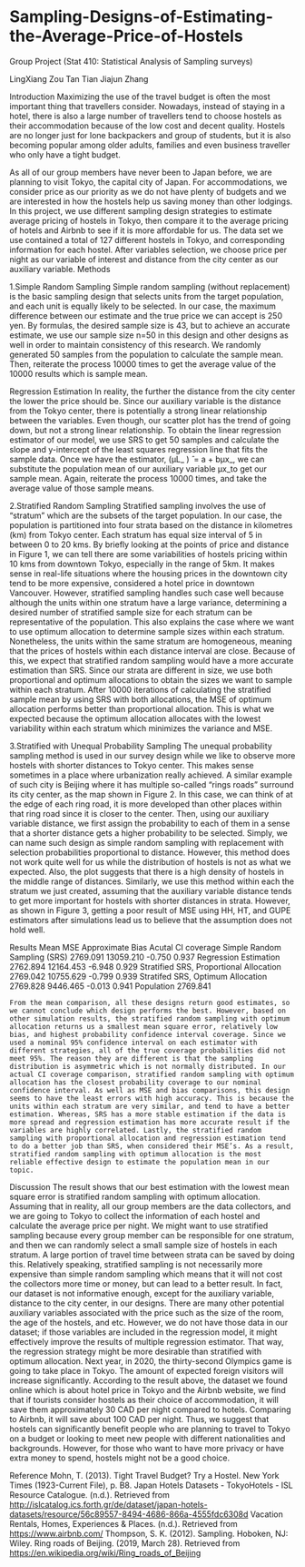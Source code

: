 # Sampling-Designs-of-Estimating-the-Average-Price-of-Hostels
 Group Project (Stat 410: Statistical Analysis of Sampling surveys) 

LingXiang Zou
Tan Tian
Jiajun Zhang

 Introduction
Maximizing the use of the travel budget is often the most important thing that travellers consider. Nowadays, instead of staying in a hotel, there is also a large number of travellers tend to choose hostels as their accommodation because of the low cost and decent quality. Hostels are no longer just for lone backpackers and group of students, but it is also becoming popular among older adults, families and even business traveller who only have a tight budget. 

As all of our group members have never been to Japan before, we are planning to visit Tokyo, the capital city of Japan. For accommodations, we consider price as our priority as we do not have plenty of budgets and we are interested in how the hostels help us saving money than other lodgings. In this project, we use different sampling design strategies to estimate average pricing of hostels in Tokyo, then compare it to the average pricing of hotels and Airbnb to see if it is more affordable for us. The data set we use contained a total of 127 different hostels in Tokyo, and corresponding information for each hostel. After variables selection, we choose price per night as our variable of interest and distance from the city center as our auxiliary variable. 
Methods

 1.Simple Random Sampling
      Simple random sampling (without replacement) is the basic sampling design that selects units from the target population, and each unit is equally likely to be selected. In our case, the maximum difference between our estimate and the true price we can accept is 250 yen. By formulas, the desired sample size is 43, but to achieve an accurate estimate, we use our sample size n=50 in this design and other designs as well in order to maintain consistency of this research. We randomly generated 50 samples from the population to calculate the sample mean. Then, reiterate the process 10000 times to get the average value of the 10000 results which is sample mean. 

 Regression Estimation
     In reality, the further the distance from the city center the lower the price should be. Since our auxiliary variable is the distance from the Tokyo center, there is potentially a strong linear relationship between the variables. Even though, our scatter plot has the trend of going down, but not a strong linear relationship. To obtain the linear regression estimator of our model, we use SRS to get 50 samples and calculate the slope and y-intercept of the least squares regression line that fits the sample data. Once we have the estimator, (μL_ ) ̂ = a + bμx_, we can substitute the population mean of our auxiliary variable μx_to get our sample mean. Again, reiterate the process 10000 times, and take the average value of those sample means. 

 2.Stratified Random Sampling
    Stratified sampling involves the use of “stratum” which are the subsets of the target population. In our case, the population is partitioned into four strata based on the distance in kilometres (km) from Tokyo center. Each stratum has equal size interval of 5 in between 0 to 20 kms. By briefly looking at the points of price and distance in Figure 1, we can tell there are some variabilities of hostels pricing within 10 kms from downtown Tokyo, especially in the range of 5km. It makes sense in real-life situations where the housing prices in the downtown city tend to be more expensive, considered a hotel price in downtown Vancouver. However, stratified sampling handles such case well because although the units within one stratum have a large variance, determining a desired number of stratified sample size for each stratum can be representative of the population. This also explains the case where we want to use optimum allocation to determine sample sizes within each stratum.   
    Nonetheless, the units within the same stratum are homogeneous, meaning that the prices of hostels within each distance interval are close. Because of this, we expect that stratified random sampling would have a more accurate estimation than SRS. Since our strata are different in size, we use both proportional and optimum allocations to obtain the sizes we want to sample within each stratum. After 10000 iterations of calculating the stratified sample mean by using SRS with both allocations, the MSE of optimum allocation performs better than proportional allocation. This is what we expected because the optimum allocation allocates with the lowest variability within each stratum which minimizes the variance and MSE.

 3.Stratified with Unequal Probability Sampling 
	  The unequal probability sampling method is used in our survey design while we like to observe more hostels with shorter distances to Tokyo center. This makes sense sometimes in a place where urbanization really achieved. A similar example of such city is Beijing where it has multiple so-called “rings roads” surround its city center, as the map shown in Figure 2. In this case, we can think of at the edge of each ring road, it is more developed than other places within that ring road since it is closer to the center. Then, using our auxiliary variable distance, we first assign the probability to each of them in a sense that a shorter distance gets a higher probability to be selected. Simply, we can name such design as simple random sampling with replacement with selection probabilities proportional to distance. However, this method does not work quite well for us while the distribution of hostels is not as what we expected. Also, the plot suggests that there is a high density of hostels in the middle range of distances. Similarly, we use this method within each the stratum we just created, assuming that the auxiliary variable distance tends to get more important for hostels with shorter distances in strata. However, as shown in Figure 3, getting a poor result of MSE using HH, HT, and GUPE estimators after simulations lead us to believe that the assumption does not hold well. 

 Results
                                           Mean	    	MSE	          Approximate Bias	      Acutal CI coverage
Simple Random Sampling (SRS)	          2769.091	13059.210	       -0.750	              0.937
Regression Estimation	                  2762.894	12164.453	       -6.948	              0.929
Stratified SRS, Proportional Allocation	  2769.042	10755.629	       -0.799	              0.939
Stratifed SRS, Optimum Allocation	  2769.828	9446.465	       -0.013	              0.941
Population	                          2769.841			

    From the mean comparison, all these designs return good estimates, so we cannot conclude which design performs the best. However, based on other simulation results, the stratified random sampling with optimum allocation returns us a smallest mean square error, relatively low bias, and highest probability confidence interval coverage. Since we used a nominal 95% confidence interval on each estimator with different strategies, all of the true coverage probabilities did not meet 95%. The reason they are different is that the sampling distribution is asymmetric which is not normally distributed. In our actual CI coverage comparison, stratified random sampling with optimum allocation has the closest probability coverage to our nominal confidence interval. As well as MSE and bias comparisons, this design seems to have the least errors with high accuracy. This is because the units within each stratum are very similar, and tend to have a better estimation. Whereas, SRS has a more stable estimation if the data is more spread and regression estimation has more accurate result if the variables are highly correlated. Lastly, the stratified random sampling with proportional allocation and regression estimation tend to do a better job than SRS, when considered their MSE’s. As a result, stratified random sampling with optimum allocation is the most reliable effective design to estimate the population mean in our topic. 

 Discussion 
        The result shows that our best estimation with the lowest mean square error is stratified random sampling with optimum allocation. Assuming that in reality, all our group members are the data collectors, and we are going to Tokyo to collect the information of each hostel and calculate the average price per night. We might want to use stratified sampling because every group member can be responsible for one stratum, and then we can randomly select a small sample size of hostels in each stratum. A large portion of travel time between strata can be saved by doing this. Relatively speaking, stratified sampling is not necessarily more expensive than simple random sampling which means that it will not cost the collectors more time or money, but can lead to a better result. In fact, our dataset is not informative enough, except for the auxiliary variable, distance to the city center, in our designs. There are many other potential auxiliary variables associated with the price such as the size of the room, the age of the hostels, and etc. However, we do not have those data in our dataset; if those variables are included in the regression model, it might effectively improve the results of multiple regression estimator. That way, the regression strategy might be more desirable than stratified with optimum allocation. 
    Next year, in 2020, the thirty-second Olympics game is going to take place in Tokyo. The amount of expected foreign visitors will increase significantly. According to the result above, the dataset we found online which is about hotel price in Tokyo and the Airbnb website, we find that if tourists consider hostels as their choice of accommodation, it will save them approximately 30 CAD per night compared to hotels. Comparing to Airbnb, it will save about 100 CAD per night. Thus, we suggest that hostels can significantly benefit people who are planning to travel to Tokyo on a budget or looking to meet new people with different nationalities and backgrounds. However, for those who want to have more privacy or have extra money to spend, hostels might not be a good choice.

 Reference
Mohn, T. (2013). Tight Travel Budget? Try a Hostel. New York Times (1923-Current File), p. B8.
Japan Hotels Datasets - TokyoHotels - ISL Resource Catalogue. (n.d.). Retrieved from http://islcatalog.ics.forth.gr/de/dataset/japan-hotels-datasets/resource/56c89557-8494-4686-866a-4555fdc6308d
Vacation Rentals, Homes, Experiences & Places. (n.d.). Retrieved from https://www.airbnb.com/
Thompson, S. K. (2012). Sampling. Hoboken, NJ: Wiley.
Ring roads of Beijing. (2019, March 28). Retrieved from https://en.wikipedia.org/wiki/Ring_roads_of_Beijing

